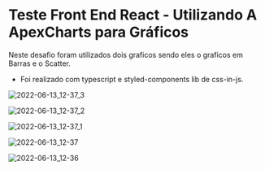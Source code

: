 # Teste Front End React - Utilizando A ApexCharts para Gráficos

Neste desafio foram utilizados dois graficos sendo eles o graficos em Barras e o Scatter.

- Foi realizado com typescript e styled-components lib de css-in-js.

![2022-06-13_12-37_3](https://user-images.githubusercontent.com/39178001/173402838-4c2b7560-2c0e-4678-9423-3114d3962dbe.png)

![2022-06-13_12-37_2](https://user-images.githubusercontent.com/39178001/173402893-960f703c-9574-4071-bbbe-2a60114ca477.png)

![2022-06-13_12-37_1](https://user-images.githubusercontent.com/39178001/173402948-0cf708c6-987c-4932-a577-7e3719ca60f4.png)

![2022-06-13_12-37](https://user-images.githubusercontent.com/39178001/173403001-f577e72c-2cfe-4a5b-b1b7-d44dea6fb3aa.png)

![2022-06-13_12-36](https://user-images.githubusercontent.com/39178001/173402677-e803ecea-2844-4f45-829d-0a9c58bcc310.png)
